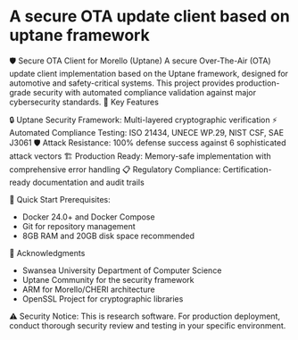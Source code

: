 # A secure OTA update client based on uptane framework
 
🛡️ Secure OTA Client for Morello (Uptane)
A secure Over-The-Air (OTA) update client implementation based on the Uptane framework, designed for automotive and safety-critical systems. This project provides production-grade security with automated compliance validation against major cybersecurity standards.
🌟 Key Features

🔒 Uptane Security Framework: Multi-layered cryptographic verification
⚡ Automated Compliance Testing: ISO 21434, UNECE WP.29, NIST CSF, SAE J3061
🛡️ Attack Resistance: 100% defense success against 6 sophisticated attack vectors
🏗️ Production Ready: Memory-safe implementation with comprehensive error handling
📋 Regulatory Compliance: Certification-ready documentation and audit trails


🚀 Quick Start
Prerequisites:
- Docker 24.0+ and Docker Compose
- Git for repository management
- 8GB RAM and 20GB disk space recommended
  
🙏 Acknowledgments
- Swansea University Department of Computer Science
- Uptane Community for the security framework
- ARM for Morello/CHERI architecture
- OpenSSL Project for cryptographic libraries

⚠️ Security Notice: This is research software. For production deployment, conduct thorough security review and testing in your specific environment.
                    

